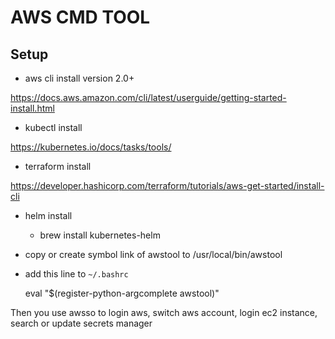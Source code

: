 # AWS CMD TOOL

## Setup  ##
- aws cli install version 2.0+

https://docs.aws.amazon.com/cli/latest/userguide/getting-started-install.html

- kubectl install

https://kubernetes.io/docs/tasks/tools/


- terraform install

https://developer.hashicorp.com/terraform/tutorials/aws-get-started/install-cli

- helm install
  - brew install kubernetes-helm

- copy or create symbol link of awstool to /usr/local/bin/awstool
- add this line to `~/.bashrc`
    
  eval "$(register-python-argcomplete awstool)"
    
Then you use awsso to login aws, switch aws account, login ec2 instance, search or update secrets manager
